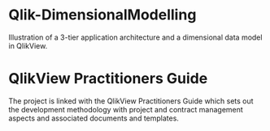 # Qlik-DimensionalModelling
Illustration of a 3-tier application architecture and a dimensional data model in QlikView.

# QlikView Practitioners Guide
The project is linked with the QlikView Practitioners Guide which sets out the development methodology with project and contract management aspects and associated documents and templates.
